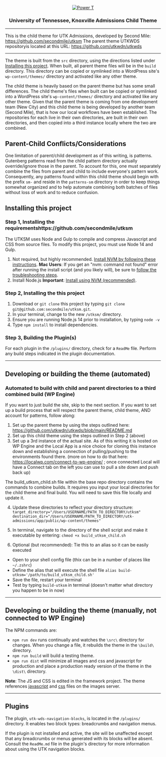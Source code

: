<p align="center">
  <a href="https://admissions.utk.edu/">
    <img src="https://images.utk.edu/designsystem/2020/assets/i/icon-114x114.png" alt="Power T">
  </a>
</p>

<h3 align="center">University of Tennessee, Knoxville Admissions Child Theme</h3>

---

This is the child theme for UTK Admissions, developed by Second Mile: https://github.com/secondmile/utksm
The parent theme UTKWDS repositoryis located at this URL: https://github.com/utkwdn/utkwds

---

The theme is built from the `src` directory, using the directions listed under [Installing this project](#installing-this-project). When built, all parent theme files will be in the `build` directory. This directory can be copied or symlinked into a WordPress site's `wp-content/themes/` directory and activated like any other theme.

The child theme is heavily based on the parent theme but has some small differences. The child theme's files when built can be copied or symlinked into a WordPress site's `wp-content/themes/` directory and activated like any other theme. Given that the parent theme is coming from one development team (New City) and this child theme is being developed by another team (Second Mile), that is how our local workflows have been established. The repositories for each live in their own directories, are built in their own directories, and then copied into a third instance locally where the two are combined.

## Parent-Child Conflicts/Considerations
One limitation of parent/child development as of this writing, is patterns. Gutenberg patterns read from the child pattern directory actually override/ignore those in the parent. To account for this, one must separately combine the files from parent and child to include everyone's pattern work. Consequently, any patterns found within this child theme should begin with the prefix `sm-` and reside in the `patterns-sm` directory in order to keep things somewhat organized and to help automate combining both batches of files without loss of work and to reduce confusion.

## Installing this project

### Step 1, Installing the requirementshttps://github.com/secondmile/utksm

The UTKSM uses Node and Gulp to compile and compress Javascript and CSS from source files. To modify this project, you must use Node 14 and Gulp.

1. Not required, but highly recommended. [Install NVM by following these instructions](https://github.com/nvm-sh/nvm#installing-and-updating). **Mac Users**: If you get an "nvm: command not found" error after running the install script (and you likely will), be sure to [follow the troubleshooting steps](https://github.com/nvm-sh/nvm#troubleshooting-on-macos).
2. Install Node.js **Important**: [Install using NVM (recommended)](https://www.linode.com/docs/guides/how-to-install-use-node-version-manager-nvm/#using-nvm-to-install-node).

### Step 2, Installing the this project

1. Download or `git clone` this project by typing `git clone git@github.com:secondmile/utksm.git`.
2. In your terminal, change to the new `/utksm/` directory.
3. Ensure you are running Node.js 14 prior to installation, by typing `node -v`
4. Type `npm install` to install dependencies.

### Step 3, Building the Plugin(s)

For each plugin in the `/plugins/` directory, check for a `ReadMe` file. Perform any build steps indicated in the plugin documentation.

---

## Developing or building the theme (automated)
### Automated to build with child and parent directories to a third combined build (WP Engine)
If you want to just build the site, skip to the next section. If you want to set up a build process that will respect the parent theme, child theme, AND account for patterns, follow along:

1. Set up the parent theme by using the steps outlined here: https://github.com/utkwdn/utkwds/blob/main/README.md
2. Set up this child theme using the steps outlined in Step 2 (above)
3. Set up a 3rd instance of the actual site. As of this writing it is hosted on WP Engine and the Local App is a nice choice for cloning this instance down and establishing a connection of pulling/pushing to the environments found there. (more on how to do that here: https://localwp.com/connect-to-wp-engine/ ; once connected Local will have a Connect tab on the left you can use to pull a site down and push back up)

The build_utksm_child.sh file within the base repo directory contains the commands to combine builds. It requires you input your local directories for the child theme and final build. You will need to save this file locally and update it.

4. Update these directories to reflect your directory structure:
`target_directory="/Users/USERNAME/PATH_TO_DIRECTORY/utksm"`
`destination_dir="/Users/USERNAME/PATH_TO_DIRECTORY/utk-admissions/app/public/wp-content/themes"`

5. In terminal, navigate to the directory of the shell script and make it executable by entering:
`chmod +x build_utksm_child.sh`

6. Optional (but recommended): Tie this to an alias so it can be easily executed
- Open to your shell config file (thix can be in a number of places like `~/.zshrc`)
- Define the alias that will execute the shell file `alias build-utksm='/path/to/build_utksm_child.sh'`
- Save the file, restart your terminal
- Test by typing `build-utksm` in terminal (doesn't matter what directory you happen to be in now)
 
 ---
## Developing or building the theme (manually, not connected to WP Engine)

The NPM commands are:

- `npm run dev` runs continually and watches the `\src\` directory for changes. When you change a file, it rebuilds the theme in the `\build\` directory.
- `npm run build` will build a testing theme.
- `npm run dist` will minimize all images and css and javascript for production and place a production ready version of the theme in the `\dist\` directory.

**Note**: The JS and CSS is edited in the framework project. The theme references [javascript](https://images.utk.edu/designsystem/v1/latest/assets/js/utk.js) and [css](https://images.utk.edu/designsystem/v1/latest/assets/css/style.css) files on the images server.

---

## Plugins
The plugin, `utk-wds-navigation-blocks`, is located in the `/plugins/` directory.
It enables two block types: breadcrumbs and navigation menus.

If the plugin is not installed and active, the site will be unaffected except that any breadcrumbs
or menus generated with its blocks will be absent. Consult the `ReadMe.md` file in the plugin's directory for more information about using the UTK navigation blocks.